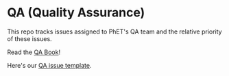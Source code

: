  # QA (Quality Assurance)
This repo tracks issues assigned to PhET's QA team and the relative priority of these issues.

Read the [QA Book](https://github.com/phetsims/QA/blob/master/documentation/qa-book.md)!

Here's our [QA issue template](https://github.com/phetsims/QA/blob/master/documentation/qa-book.md#issue-template).
